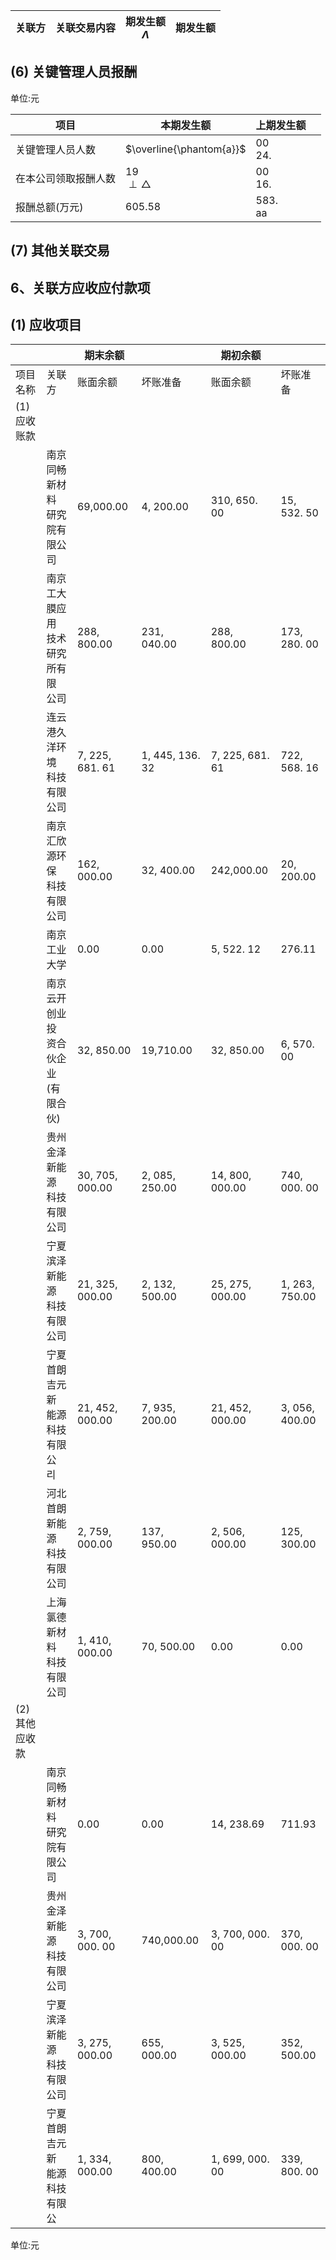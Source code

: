 | 关联方 | 关联交易内容 | 期发生额<br>$\Lambda$ | 期发生额 |
|-----|--------|-------------------|------|

## (6) 关键管理人员报酬

单位:元

| 项目         | 本期发生额                    | 上期发生额      |  |
|------------|--------------------------|------------|--|
| 关键管理人员人数   | $\overline{\phantom{a}}$ | 00<br>24.  |  |
| 在本公司领取报酬人数 | 19<br>$\perp \triangle$  | 00<br>16.  |  |
| 报酬总额(万元)   | 605.58                   | 583.<br>aa |  |

## (7) 其他关联交易

## 6、关联方应收应付款项

## (1) 应收项目

|           |                            | 期末余额            |                 | 期初余额            |                |
|-----------|----------------------------|-----------------|-----------------|-----------------|----------------|
| 项目名称      | 关联方                        | 账面余额            | 坏账准备            | 账面余额            | 坏账准备           |
| (1) 应收账款  |                            |                 |                 |                 |                |
|           | 南京同畅新材料<br>研究院有限公司         | 69,000.00       | 4, 200.00       | 310, 650. 00    | 15, 532. 50    |
|           | 南京工大膜应用<br>技术研究所有限<br>公司   | 288, 800.00     | 231, 040.00     | 288, 800.00     | 173, 280. 00   |
|           | 连云港久洋环境<br>科技有限公司          | 7, 225, 681. 61 | 1, 445, 136. 32 | 7, 225, 681. 61 | 722, 568. 16   |
|           | 南京汇欣源环保<br>科技有限公司          | 162, 000.00     | 32, 400.00      | 242,000.00      | 20, 200.00     |
|           | 南京工业大学                     | 0.00            | 0.00            | 5, 522. 12      | 276.11         |
|           | 南京云开创业投<br>资合伙企业(有<br>限合伙) | 32, 850.00      | 19,710.00       | 32, 850.00      | 6, 570. 00     |
|           | 贵州金泽新能源<br>科技有限公司          | 30, 705, 000.00 | 2, 085, 250.00  | 14, 800, 000.00 | 740, 000. 00   |
|           | 宁夏滨泽新能源<br>科技有限公司          | 21, 325, 000.00 | 2, 132, 500.00  | 25, 275, 000.00 | 1, 263, 750.00 |
|           | 宁夏首朗吉元新<br>能源科技有限公<br>리    | 21, 452, 000.00 | 7, 935, 200.00  | 21, 452, 000.00 | 3, 056, 400.00 |
|           | 河北首朗新能源<br>科技有限公司          | 2, 759, 000.00  | 137, 950.00     | 2, 506, 000.00  | 125, 300.00    |
|           | 上海氯德新材料<br>科技有限公司          | 1, 410, 000.00  | 70, 500.00      | 0.00            | 0.00           |
| (2) 其他应收款 |                            |                 |                 |                 |                |
|           | 南京同畅新材料<br>研究院有限公司         | 0.00            | 0.00            | 14, 238.69      | 711.93         |
|           | 贵州金泽新能源<br>科技有限公司          | 3, 700, 000. 00 | 740,000.00      | 3, 700, 000. 00 | 370, 000. 00   |
|           | 宁夏滨泽新能源<br>科技有限公司          | 3, 275, 000.00  | 655, 000.00     | 3, 525, 000.00  | 352, 500.00    |
|           | 宁夏首朗吉元新<br>能源科技有限公         | 1, 334, 000.00  | 800, 400.00     | 1, 699, 000. 00 | 339, 800. 00   |

单位:元